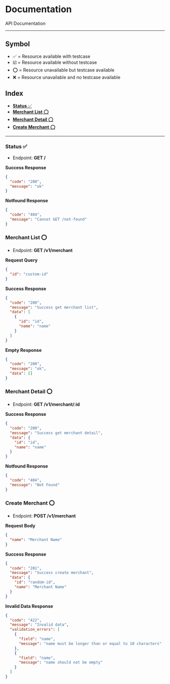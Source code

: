 # Documentation
API Documentation

---

## Symbol
- ✅ = Resource available with testcase
- ☑️ = Resource available without testcase
- ⭕ = Resource unavailable but testcase available
- ❌ = Resource unavailable and no testcase available

## Index
- [**Status** ✅ ](#status)
- [**Merchant List** ⭕ ](#merchant-list)
- [**Merchant Detail** ⭕ ](#merchant-detail)
- [**Create Merchant** ⭕ ](#create-merchant)

---

### Status ✅
- Endpoint: **GET /**

**Success Response**
```json
{
  "code": "200",
  "message": "ok"
}
```

**Notfound Response**
```json
{
  "code": "404",
  "message": "Cannot GET /not-found"
}
```

### Merchant List ⭕
- Endpoint: **GET /v1/merchant**

**Request Query**
```json
{
  "id": "custom-id"
}
```

**Success Response**
```json
{
  "code": "200",
  "message": "Success get merchant list",
  "data": [
    {
      "id": "id",
      "name": "name"
    }
  ]
}
```

**Empty Response**
```json
{
  "code": "200",
  "message": "ok",
  "data": []
}
```

### Merchant Detail ⭕
- Endpoint: **GET /v1/merchant/:id**

**Success Response**
```json
{
  "code": "200",
  "message": "Success get merchant detail",
  "data": {
    "id": "id",
    "name": "name"
  }
}
```

**Notfound Response**
```json
{
  "code": "404",
  "message": "Not Found"
}
```

### Create Merchant ⭕
- Endpoint: **POST /v1/merchant**

**Request Body**
```json
{
  "name": "Merchant Name"
}
```

**Success Response**
```json
{
  "code": "201",
  "message": "Success create merchant",
  "data": {
    "id": "random-id",
    "name": "Merchant Name"
  }
}
```

**Invalid Data Response**
```json
{
  "code": "422",
  "message": "Invalid data",
  "validation_errors": [
    {
      "field": "name",
      "message": "name must be longer than or equal to 10 characters"
    },
    {
      "field": "name",
      "message": "name should not be empty"
    }
  ]
}
```
